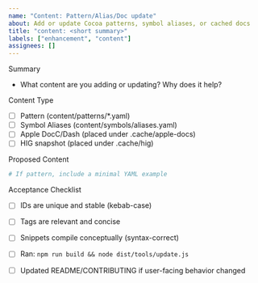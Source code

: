 ```yaml
---
name: "Content: Pattern/Alias/Doc update"
about: Add or update Cocoa patterns, symbol aliases, or cached docs
title: "content: <short summary>"
labels: ["enhancement", "content"]
assignees: []
---
```


Summary

- What content are you adding or updating? Why does it help?

Content Type

- [ ] Pattern (content/patterns/*.yaml)
- [ ] Symbol Aliases (content/symbols/aliases.yaml)
- [ ] Apple DocC/Dash (placed under .cache/apple-docs)
- [ ] HIG snapshot (placed under .cache/hig)

Proposed Content

```yaml
# If pattern, include a minimal YAML example
```

Acceptance Checklist

- [ ] IDs are unique and stable (kebab-case)
- [ ] Tags are relevant and concise
- [ ] Snippets compile conceptually (syntax-correct)
- [ ] Ran: `npm run build && node dist/tools/update.js`
- [ ] Updated README/CONTRIBUTING if user-facing behavior changed

